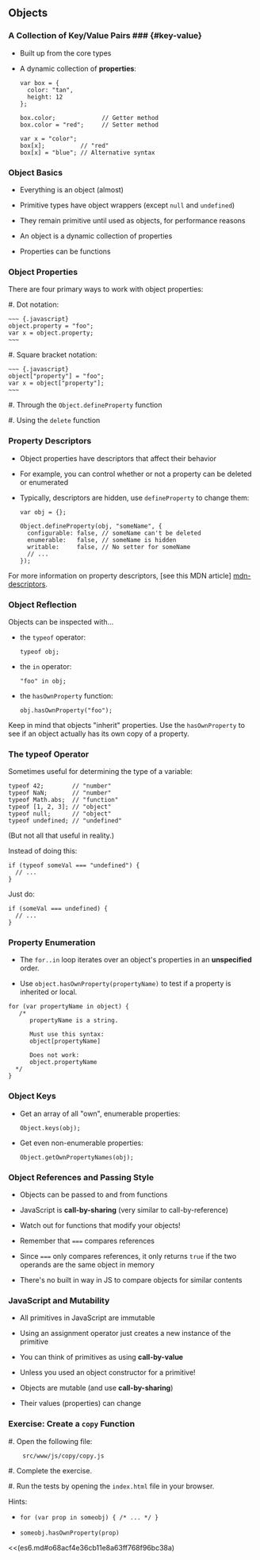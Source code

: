 ## Objects

### A Collection of Key/Value Pairs ### {#key-value}

  - Built up from the core types

  - A dynamic collection of **properties**:

    ~~~ {.javascript}
    var box = {
      color: "tan",
      height: 12
    };

    box.color;             // Getter method
    box.color = "red";     // Setter method

    var x = "color";
    box[x];          // "red"
    box[x] = "blue"; // Alternative syntax
    ~~~

### Object Basics

  - Everything is an object (almost)

  - Primitive types have object wrappers (except `null` and `undefined`)

  - They remain primitive until used as objects, for performance reasons

  - An object is a dynamic collection of properties

  - Properties can be functions

### Object Properties

There are four primary ways to work with object properties:

  #. Dot notation:

    ~~~ {.javascript}
    object.property = "foo";
    var x = object.property;
    ~~~

  #. Square bracket notation:

    ~~~ {.javascript}
    object["property"] = "foo";
    var x = object["property"];
    ~~~

  #. Through the `Object.defineProperty` function

  #. Using the `delete` function

### Property Descriptors

  - Object properties have descriptors that affect their behavior

  - For example, you can control whether or not a property can be
    deleted or enumerated

  - Typically, descriptors are hidden, use `defineProperty` to change
    them:

    ~~~ {.javascript}
    var obj = {};

    Object.defineProperty(obj, "someName", {
      configurable: false, // someName can't be deleted
      enumerable:   false, // someName is hidden
      writable:     false, // No setter for someName
      // ...
    });
    ~~~

<div class="notes">

For more information on property descriptors,
[see this MDN article] [mdn-descriptors].

[mdn-descriptors]: https://developer.mozilla.org/en-US/docs/Web/JavaScript/Reference/Global_Objects/Object/defineProperty

</div>

### Object Reflection

Objects can be inspected with...

  - the `typeof` operator:

    ~~~ {.javascript}
    typeof obj;
    ~~~

  - the `in` operator:

    ~~~ {.javascript}
    "foo" in obj;
    ~~~

  - the `hasOwnProperty` function:

    ~~~ {.javascript}
    obj.hasOwnProperty("foo");
    ~~~

Keep in mind that objects "inherit" properties. Use the `hasOwnProperty`
to see if an object actually has its own copy of a property.

### The typeof Operator

Sometimes useful for determining the type of a variable:

~~~ {.javascript}
typeof 42;        // "number"
typeof NaN;       // "number"
typeof Math.abs;  // "function"
typeof [1, 2, 3]; // "object"
typeof null;      // "object"
typeof undefined; // "undefined"
~~~

(But not all that useful in reality.)

<div class="notes">

Instead of doing this:

~~~ {.javascript}
if (typeof someVal === "undefined") {
  // ...
}
~~~

Just do:

~~~ {.javascript}
if (someVal === undefined) {
  // ...
}
~~~

</div>

### Property Enumeration

  - The `for..in` loop iterates over an object's properties in an
    **unspecified** order.

  - Use `object.hasOwnProperty(propertyName)` to test if a property is
    inherited or local.

~~~ {.javascript}
for (var propertyName in object) {
   /*
      propertyName is a string.

      Must use this syntax:
      object[propertyName]

      Does not work:
      object.propertyName
  */
}
~~~

### Object Keys

  - Get an array of all "own", enumerable properties:

    ~~~ {.javascript}
    Object.keys(obj);
    ~~~

  - Get even non-enumerable properties:

    ~~~ {.javascript}
    Object.getOwnPropertyNames(obj);
    ~~~

### Object References and Passing Style

  - Objects can be passed to and from functions

  - JavaScript is **call-by-sharing** (very similar to
    call-by-reference)

  - Watch out for functions that modify your objects!

  - Remember that `===` compares references

  - Since `===` only compares references, it only returns `true` if the
    two operands are the same object in memory

  - There's no built in way in JS to compare objects for similar
    contents

### JavaScript and Mutability

  - All primitives in JavaScript are immutable

  - Using an assignment operator just creates a new instance of the
    primitive

  - You can think of primitives as using **call-by-value**

  - Unless you used an object constructor for a primitive!

  - Objects are mutable (and use **call-by-sharing**)

  - Their values (properties) can change

### Exercise: Create a `copy` Function

  #. Open the following file:

        src/www/js/copy/copy.js

  #. Complete the exercise.

  #. Run the tests by opening the `index.html` file in your browser.

Hints:

  - `for (var prop in someobj) { /* ... */ }`

  - `someobj.hasOwnProperty(prop)`


<<(es6.md#o68acf4e36cb11e8a63ff768f96bc38a)
